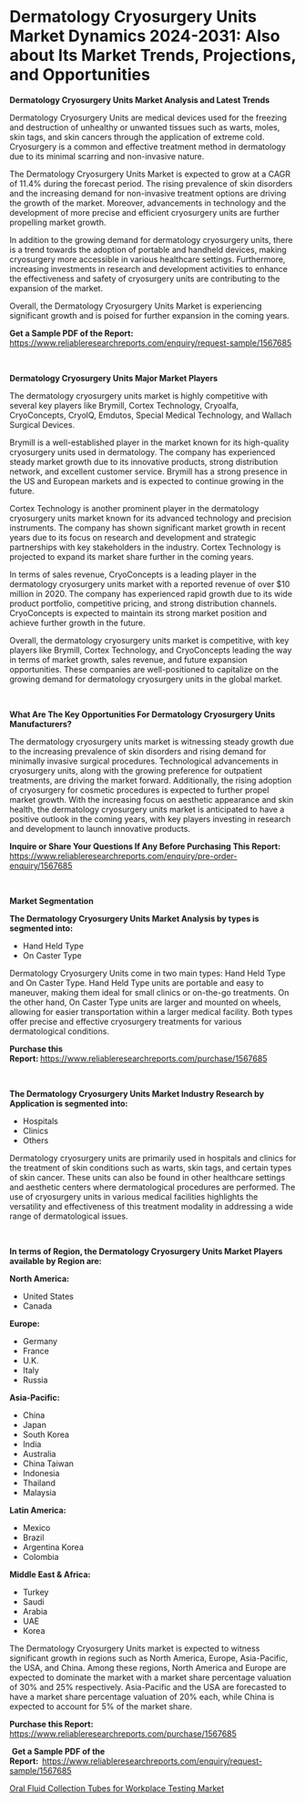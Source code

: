 <p><h1>Dermatology Cryosurgery Units Market Dynamics 2024-2031: Also about Its Market Trends, Projections, and Opportunities</h1></p><p><strong>Dermatology Cryosurgery Units Market Analysis and Latest Trends</strong></p>
<p><p>Dermatology Cryosurgery Units are medical devices used for the freezing and destruction of unhealthy or unwanted tissues such as warts, moles, skin tags, and skin cancers through the application of extreme cold. Cryosurgery is a common and effective treatment method in dermatology due to its minimal scarring and non-invasive nature.</p><p>The Dermatology Cryosurgery Units Market is expected to grow at a CAGR of 11.4% during the forecast period. The rising prevalence of skin disorders and the increasing demand for non-invasive treatment options are driving the growth of the market. Moreover, advancements in technology and the development of more precise and efficient cryosurgery units are further propelling market growth.</p><p>In addition to the growing demand for dermatology cryosurgery units, there is a trend towards the adoption of portable and handheld devices, making cryosurgery more accessible in various healthcare settings. Furthermore, increasing investments in research and development activities to enhance the effectiveness and safety of cryosurgery units are contributing to the expansion of the market.</p><p>Overall, the Dermatology Cryosurgery Units Market is experiencing significant growth and is poised for further expansion in the coming years.</p></p>
<p><strong>Get a Sample PDF of the Report:&nbsp;</strong> <a href="https://www.reliableresearchreports.com/enquiry/request-sample/1567685">https://www.reliableresearchreports.com/enquiry/request-sample/1567685</a></p>
<p>&nbsp;</p>
<p><strong>Dermatology Cryosurgery Units Major Market Players</strong></p>
<p><p>The dermatology cryosurgery units market is highly competitive with several key players like Brymill, Cortex Technology, Cryoalfa, CryoConcepts, CryolQ, Emdutos, Special Medical Technology, and Wallach Surgical Devices. </p><p>Brymill is a well-established player in the market known for its high-quality cryosurgery units used in dermatology. The company has experienced steady market growth due to its innovative products, strong distribution network, and excellent customer service. Brymill has a strong presence in the US and European markets and is expected to continue growing in the future.</p><p>Cortex Technology is another prominent player in the dermatology cryosurgery units market known for its advanced technology and precision instruments. The company has shown significant market growth in recent years due to its focus on research and development and strategic partnerships with key stakeholders in the industry. Cortex Technology is projected to expand its market share further in the coming years.</p><p>In terms of sales revenue, CryoConcepts is a leading player in the dermatology cryosurgery units market with a reported revenue of over $10 million in 2020. The company has experienced rapid growth due to its wide product portfolio, competitive pricing, and strong distribution channels. CryoConcepts is expected to maintain its strong market position and achieve further growth in the future.</p><p>Overall, the dermatology cryosurgery units market is competitive, with key players like Brymill, Cortex Technology, and CryoConcepts leading the way in terms of market growth, sales revenue, and future expansion opportunities. These companies are well-positioned to capitalize on the growing demand for dermatology cryosurgery units in the global market.</p></p>
<p>&nbsp;</p>
<p><strong>What Are The Key Opportunities For Dermatology Cryosurgery Units Manufacturers?</strong></p>
<p><p>The dermatology cryosurgery units market is witnessing steady growth due to the increasing prevalence of skin disorders and rising demand for minimally invasive surgical procedures. Technological advancements in cryosurgery units, along with the growing preference for outpatient treatments, are driving the market forward. Additionally, the rising adoption of cryosurgery for cosmetic procedures is expected to further propel market growth. With the increasing focus on aesthetic appearance and skin health, the dermatology cryosurgery units market is anticipated to have a positive outlook in the coming years, with key players investing in research and development to launch innovative products.</p></p>
<p><strong>Inquire or Share Your Questions If Any Before Purchasing This Report:</strong> <a href="https://www.reliableresearchreports.com/enquiry/pre-order-enquiry/1567685">https://www.reliableresearchreports.com/enquiry/pre-order-enquiry/1567685</a></p>
<p>&nbsp;</p>
<p><strong>Market Segmentation</strong></p>
<p><strong>The Dermatology Cryosurgery Units Market Analysis by types is segmented into:</strong></p>
<p><ul><li>Hand Held Type</li><li>On Caster Type</li></ul></p>
<p><p>Dermatology Cryosurgery Units come in two main types: Hand Held Type and On Caster Type. Hand Held Type units are portable and easy to maneuver, making them ideal for small clinics or on-the-go treatments. On the other hand, On Caster Type units are larger and mounted on wheels, allowing for easier transportation within a larger medical facility. Both types offer precise and effective cryosurgery treatments for various dermatological conditions.</p></p>
<p><strong>Purchase this Report:&nbsp;</strong><a href="https://www.reliableresearchreports.com/purchase/1567685">https://www.reliableresearchreports.com/purchase/1567685</a></p>
<p>&nbsp;</p>
<p><strong>The Dermatology Cryosurgery Units Market Industry Research by Application is segmented into:</strong></p>
<p><ul><li>Hospitals</li><li>Clinics</li><li>Others</li></ul></p>
<p><p>Dermatology cryosurgery units are primarily used in hospitals and clinics for the treatment of skin conditions such as warts, skin tags, and certain types of skin cancer. These units can also be found in other healthcare settings and aesthetic centers where dermatological procedures are performed. The use of cryosurgery units in various medical facilities highlights the versatility and effectiveness of this treatment modality in addressing a wide range of dermatological issues.</p></p>
<p>&nbsp;</p>
<p><strong>In terms of Region, the Dermatology Cryosurgery Units Market Players available by Region are:</strong></p>
<p>
    <p> <strong> North America: </strong>
        <ul>
            <li>United States</li>
            <li>Canada</li>
        </ul>
        </p> 
    <p> <strong> Europe: </strong>
        <ul>
            <li>Germany</li>
            <li>France</li>
            <li>U.K.</li>
            <li>Italy</li>
            <li>Russia</li>
        </ul>
        </p> 
    <p> <strong> Asia-Pacific: </strong>
        <ul>
            <li>China</li>
            <li>Japan</li>
            <li>South Korea</li>
            <li>India</li>
            <li>Australia</li>
            <li>China Taiwan</li>
            <li>Indonesia</li>
            <li>Thailand</li>
            <li>Malaysia</li>
        </ul>
        </p> 
    <p> <strong> Latin America: </strong>
        <ul>
            <li>Mexico</li>
            <li>Brazil</li>
            <li>Argentina Korea</li>
            <li>Colombia</li>
        </ul>
        </p> 
    <p> <strong> Middle East & Africa: </strong>
        <ul>
            <li>Turkey</li>
            <li>Saudi</li>
            <li>Arabia</li>
            <li>UAE</li>
            <li>Korea</li>
        </ul>
    </p>
    </p>
<p><p>The Dermatology Cryosurgery Units market is expected to witness significant growth in regions such as North America, Europe, Asia-Pacific, the USA, and China. Among these regions, North America and Europe are expected to dominate the market with a market share percentage valuation of 30% and 25% respectively. Asia-Pacific and the USA are forecasted to have a market share percentage valuation of 20% each, while China is expected to account for 5% of the market share.</p></p>
<p><strong>Purchase this Report: </strong><a href="https://www.reliableresearchreports.com/purchase/1567685">https://www.reliableresearchreports.com/purchase/1567685</a></p>
<p>&nbsp;<strong>Get a Sample PDF of the Report:&nbsp;&nbsp;</strong><a href="https://www.reliableresearchreports.com/enquiry/request-sample/1567685">https://www.reliableresearchreports.com/enquiry/request-sample/1567685</a></p>
<p><strong></strong></p>
<p><p><a href="https://github.com/redneck06/Market-Research-Report-List-1/blob/main/oral-fluid-collection-tubes-for-workplace-testing-market.md">Oral Fluid Collection Tubes for Workplace Testing Market</a></p></p>